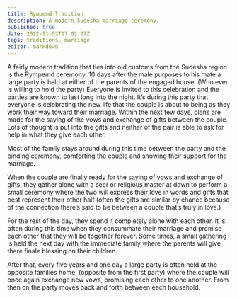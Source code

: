 ```yaml
---
title: Rympemd Tradition
description: A modern Sudesha marriage ceremony.
published: true
date: 2012-11-02T17:02:27Z
tags: traditions, marriage
editor: markdown
---
```


A fairly modern tradition that ties into old customs from the Sudesha region is the Rympemd ceremony. 10 days after the male purposes to his mate a large party is held at either of the parents of the engaged house. (Who ever is willing to hold the party) Everyone is invited to this celebration and the parties are known to last long into the night. It’s during this party that everyone is celebrating the new life that the couple is about to being as they work their way toward their marriage. Within the next few days, plans are made for the saying of the vows and exchange of gifts between the couple. Lots of thought is put into the gifts and neither of the pair is able to ask for help in what they give each other.

Most of the family stays around during this time between the party and the binding ceremony, comforting the couple and showing their support for the marriage.

When the couple are finally ready for the saying of vows and exchange of gifts, they gather alone with a seer or religious master at dawn to perform a small ceremony where the two will express their love in words and gifts that best represent their other half (often the gifts are similar by chance because of the connection there’s said to be between a couple that’s truly in love.)

For the rest of the day, they spend it completely alone with each other. It is often during this time when they consummate their marriage and promise each other that they will be together forever. Some times, a small gathering is held the next day with the immediate family where the parents will give there finale blessing on their children.

After that, every five years and one day a large party is often held at the opposite families home, (opposite from the first party) where the couple will once again exchange new vows, promising each other to one another. From then on the party moves back and forth between each household.